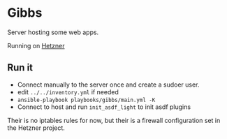# Gibbs

Server hosting some web apps.

Running on [Hetzner](https://hetzner.com)

## Run it

- Connect manually to the server once and create a sudoer user.
- edit `../../inventory.yml` if needed
- `ansible-playbook playbooks/gibbs/main.yml -K`
- Connect to host and run `init_asdf_light` to init asdf plugins

Their is no iptables rules for now, but their is a firewall configuration set in the Hetzner project.
